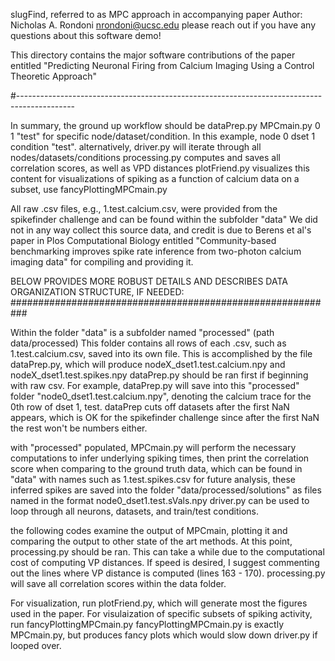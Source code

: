  slugFind, referred to as MPC approach in accompanying paper
 Author: Nicholas A. Rondoni
         nrondoni@ucsc.edu 
 please reach out if you have any questions about this software demo! 


 This directory contains the major software contributions of the paper entitled 
 "Predicting Neuronal Firing from Calcium Imaging Using a Control Theoretic Approach"

#--------------------------------------------------------------------------------------------
 
 In summary, the ground up workflow should be
 dataPrep.py
 MPCmain.py 0 1 "test" for specific node/dataset/condition. In this example, node 0 dset 1 condition "test".
 alternatively, driver.py will iterate through all nodes/datasets/conditions
 processing.py computes and saves all correlation scores, as well as VPD distances
 plotFriend.py visualizes this content
 for visualizations of spiking as a function of calcium data on a subset, use fancyPlottingMPCmain.py

 All raw .csv files, e.g., 1.test.calcium.csv,  were provided from the spikefinder challenge and can be found within the subfolder "data"
 We did not in any way collect this source data, and credit is due to Berens et al's paper in Plos Computational Biology entitled
 "Community-based benchmarking improves spike rate inference from two-photon calcium imaging data" for compiling and providing it. 


 BELOW PROVIDES MORE ROBUST DETAILS AND DESCRIBES DATA ORGANIZATION STRUCTURE, IF NEEDED: ###########################################################

 Within the folder "data" is a subfolder named "processed" (path data/processed)
 This folder contains all rows of each .csv, such as 1.test.calcium.csv, saved into its own file. This is accomplished by the file dataPrep.py, 
 which will produce nodeX_dset1.test.calcium.npy and nodeX_dset1.test.spikes.npy
 dataPrep.py should be ran first if beginning with raw csv. 
 For example, dataPrep.py will save into this "processed" folder "node0_dset1.test.calcium.npy", denoting the calcium trace for the 0th row of dset 1, test. 
 dataPrep cuts off datasets after the first NaN appears, which is OK for the spikefinder challenge since after the first NaN the rest won't be numbers either.

 with "processed" populated, MPCmain.py will perform the necessary computations to infer underlying spiking times, 
 then print the correlation score when comparing to the ground truth data, which can be found in "data" with names such as  1.test.spikes.csv 
 for future analysis, these inferred spikes are saved into the folder "data/processed/solutions" as files named in the format node0_dset1.test.sVals.npy 
 driver.py can be used to loop through all neurons, datasets, and train/test conditions. 

 the following codes examine the output of MPCmain, plotting it and comparing the output to other state of the art methods. 
 At this point, processing.py should be ran. This can take a while due to the computational cost of computing VP distances.
 If speed is desired, I suggest commenting out the lines where VP distance is computed  (lines 163 - 170).
 processing.py will save all correlation scores within the data folder. 

 For visualization, run plotFriend.py, which will generate most the figures used in the paper. 
 For visulaization of specific subsets of spiking activity, run fancyPlottingMPCmain.py 
 fancyPlottingMPCmain.py is exactly MPCmain.py, but produces fancy plots which would slow down driver.py if looped over. 
